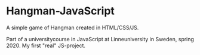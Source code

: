 # Hangman-JavaScript
A simple game of Hangman created in HTML/CSS/JS. 

Part of a universitycourse in JavaScript at Linneuniversity in Sweden, spring 2020.
My first "real" JS-project.

